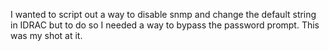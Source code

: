 I wanted to script out a way to disable snmp and change the default string in IDRAC but to do so I needed a way to bypass the password prompt.  This was my shot at it.
